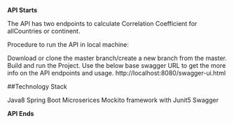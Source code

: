 **API Starts**

The API has two endpoints to calculate Correlation Coefficient for allCountries or continent.

Procedure to run the API in local machine:

Download or clone the master branch/create a new branch from the master.
Build and run the Project.
Use the below base swagger URL to get the more info on the API endpoints and usage.
http://localhost:8080/swagger-ui.html

##Technology Stack

Java8
Spring Boot
Microserices
Mockito framework with Junit5
Swagger

**API Ends**